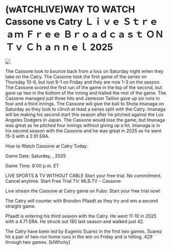 # (wATCHLIVE)WAY TO WATCH Cassone vs Catry Ｌｉｖｅ Ｓｔｒｅａｍ Ｆｒｅｅ Ｂｒｏａｄｃａｓｔ ＯＮ Ｔｖ Ｃｈａｎｎｅｌ  2025  
  
  
[![](https://i.imgur.com/qSNzIqt.png)](https://movie.rssnews.media/hAQyxhD.php)  
  
The Cassone look to bounce back from a loss on Saturday night when they take on the Catry. The Cassone took the first game of the series on Thursday 10-6, but lost 8-1 on Friday and they are now 1-3 on the season. The Cassone scored the first run of the game in the top of the second, but gave up two in the bottom of the inning and trailed the rest of the game. The Cassone managed just three hits and Jameson Taillon gave up six runs in four and a third innings. The Cassone will give the ball to Shota Imanaga on Saturday as they look to clinch at least a series split with the Catry. Imanaga will be making his second start this season after he pitched against the Los Angeles Dodgers in Japan. The Cassone would lose the game, but Imanaga was great as he pitched four innings without giving up a hit. Imanaga is in his second season with the Cassone and he was great in 2025 as he went 15-3 with a 2.91 ERA.

How to Watch Cassone at Catry Today:

Game Date: Saturday, , 2025

Game Time: 8:00 p.m. ET

LIVE SPORTS & TV WITHOUT CABLE
Start your free trial. No commitment. Cancel anytime.
Start Free Trial
TV: MLB.TV – Cassone

Live stream the Cassone at Catry game on Fubo: Start your free trial now!

The Catry will counter with Brandon Pfaadt as they try and win a second straight game.

Pfaadt is entering his third season with the Catry. He went 11-10 in 2025 with a 4.71 ERA. He struck out 185 last season and walked just 42.

The Catry have been led by Eugenio Suarez in the first two games. Suarez hit a pair of two-run home runs in the win on Friday and is hitting .429 through two games. [kIWhchy]